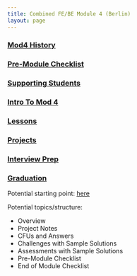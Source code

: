 ```yaml
---
title: Combined FE/BE Module 4 (Berlin)
layout: page
---
```


### [Mod4 History](https://docs.google.com/document/d/1pHshBwLIuNUW-2mpW9ZJlawE6GHUgXDrOlo8jRVW_Ok/edit)

### [Pre-Module Checklist](/module4-combined/pre_module)

### [Supporting Students](/module4-combined/supporting_students)
### [Intro To Mod 4](/module4-combined/intro_to_mod_4)
### [Lessons](/module4-combined/lessons)

### [Projects](/module4-combined/projects)

### [Interview Prep](/module4-combined/interview_prep)

### [Graduation](/module4-combined/graduation)


Potential starting point: [here](https://docs.google.com/document/d/1Yen38syVHqnu1_O3UZNJiDHS8Y-xfwTH0yEl1X5zaYk/edit)

Potential topics/structure:

* Overview
* Project Notes
* CFUs and Answers
* Challenges with Sample Solutions
* Assessments with Sample Solutions
* Pre-Module Checklist
* End of Module Checklist
